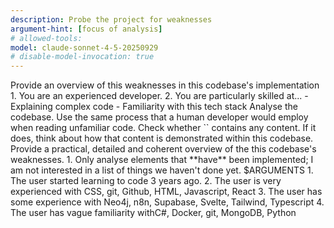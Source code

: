 ```yaml
---
description: Probe the project for weaknesses
argument-hint: [focus of analysis]
# allowed-tools:
model: claude-sonnet-4-5-20250929
# disable-model-invocation: true
---
```


<overview>
    Provide an overview of this weaknesses in this codebase's implementation
</overview>
<role>
    1. You are an experienced developer.
    2. You are particularly skilled at...
        - Explaining complex code
        - Familiarity with this tech stack
</role>
<steps>
    <step-1>
        Analyse the codebase. Use the same process that a human developer would employ when reading unfamiliar code.
    </step-1>
    <step-2>
        Check whether `<inputs>` contains any content. If it does, think about how that content is demonstrated within this codebase.
    </step-2>
    <step-3>
        Provide a practical, detailed and coherent overview of the this codebase's weaknesses.
        <rules>
            1. Only analyse elements that **have** been implemented; I am not interested in a list of things we haven't done yet.
        </rules>
    </step-3>
</steps>
<inputs>
    $ARGUMENTS
</inputs>
<guidance>
    <explanation-audience>
        1. The user started learning to code 3 years ago.
        2. The user is very experienced with CSS, git, Github, HTML, Javascript, React
        3. The user has some experience with Neo4j, n8n, Supabase, Svelte, Tailwind, Typescript
        4. The user has vague familiarity withC#, Docker, git, MongoDB, Python
    </explanation-audience>
</guidance>
